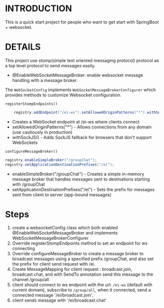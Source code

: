 # INTRODUCTION
This is a quick start project for people who want to get start with SpringBoot + websocket.

# DETAILS
This project use stomp(simple text oriented messaging protocol) protocol as a top level protocol 
to send messages easily.

- @EnableWebSocketMessageBroker: enable websocket message handling with a message broker. 

The `WebSocketConfig` implements `WebSocketMessageBrokerConfigurer` which provides methods 
to customize Websocket configuration.

`registerStompEndpoints()`
```java
    registry.addEndpoint("/ei-ws").setAllowedOriginPatterns("*").withSockJS();
```
- Creates a WebSocket endpoint at /ei-ws where clients connect
- setAllowedOriginPatterns("*") - Allows connections from any domain (use cautiously in production)
- withSockJS() - Adds SockJS fallback for browsers that don't support WebSockets

`configureMessageBroker()`
```java
registry.enableSimpleBroker("/groupChat");
registry.setApplicationDestinationPrefixes("/ei");
```
- enableSimpleBroker("/groupChat") - Creates a simple in-memory message broker that 
  handles messages sent to destinations starting with /groupChat
- setApplicationDestinationPrefixes("/ei") - Sets the prefix for messages sent from 
  client to server (app-bound messages)


# Steps
1. create a websocketConfig class which both enabled @EnableWebSocketMessageBroker and implements WebSocketMessageBrokerConfigurer
2. Override registerStompEndpoints method to set an endpoint for ws connecting
3. Override configureMessageBroker to create a message broker to broadcast messages using a specified prefix /groupChat, and also set the prefix for client send request with /ei.
4. Create MessageMapping for client request : broadcast.join, broadcast.chat, and with SendTo annotation send this message to the channel /group/all
5. client should connect to ws endpoint with the url: `/ei-ws` (default with current domain), subscribe to `/group/all`, when it connected, send a connected message '/ei/broadcast.join', 
6. client sends message with '/ei/broadcast.chat'